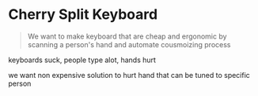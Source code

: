 # Cherry Split Keyboard

> We want to make keyboard that are cheap and ergonomic by scanning a person's hand and automate cousmoizing process

keyboards suck, people type alot, hands hurt

we want non expensive solution to hurt hand that can be tuned to specific person